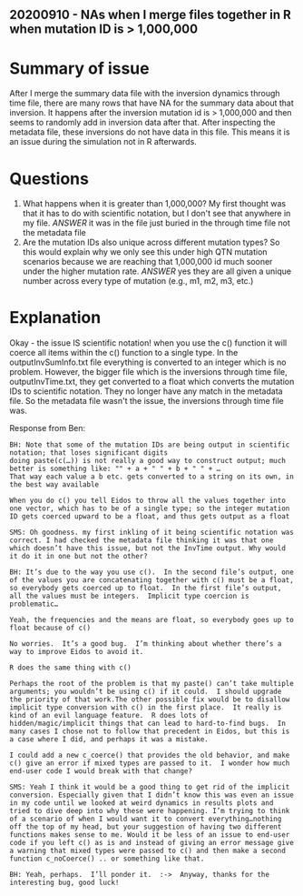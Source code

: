 ## 20200910 - NAs when I merge files together in R when mutation ID is > 1,000,000 ##
# Summary of issue #

After I merge the summary data file with the inversion dynamics through time file, there are many rows that have NA for the summary data about that inversion. It happens after the inversion mutation id is > 1,000,000 and then seems to randomly add in inversion data after that. After inspecting the metadata file, these inversions do not have data in this file. This means it is an issue during the simulation not in R afterwards. 

# Questions
1) What happens when it is greater than 1,000,000? My first thought was that it has to do with scientific notation, but I don't see that anywhere in my file.
*ANSWER* it was in the file just buried in the through time file not the metadata file
2) Are the mutation IDs also unique across different mutation types? So this would explain why we only see this under high QTN mutation scenarios because we are reaching that 1,000,000 id much sooner under the higher mutation rate. 
*ANSWER* yes they are all given a unique number across every type of mutation (e.g., m1, m2, m3, etc.)

# Explanation 
Okay - the issue IS scientific notation! when you use the c() function it will coerce all items within the c() function to a single type. In the outputInvSumInfo.txt file everything is converted to an integer which is no problem. However, the bigger file which is the inversions through time file,  outputInvTime.txt, they get converted to a float which converts the mutation IDs to scientific notation. They no longer have any match in the metadata file. So the metadata file wasn't the issue, the inversions through time file was. 

Response from Ben: 

	BH: Note that some of the mutation IDs are being output in scientific notation; that loses significant digits
	doing paste(c(…)) is not really a good way to construct output; much better is something like: "" + a + " " + b + " " + …
	That way each value a b etc. gets converted to a string on its own, in the best way available

	When you do c() you tell Eidos to throw all the values together into one vector, which has to be of a single type; so the integer mutation ID gets coerced upward to be a float, and thus gets output as a float

	SMS: Oh goodness. my first inkling of it being scientific notation was correct. I had checked the metadata file thinking it was that one which doesn’t have this issue, but not the InvTime output. Why would it do it in one but not the other?

	BH: It’s due to the way you use c().  In the second file’s output, one of the values you are concatenating together with c() must be a float, so everybody gets coerced up to float.  In the first file’s output, all the values must be integers.  Implicit type coercion is problematic…

	Yeah, the frequencies and the means are float, so everybody goes up to float because of c()

	No worries.  It’s a good bug.  I’m thinking about whether there’s a way to improve Eidos to avoid it.

	R does the same thing with c()

	Perhaps the root of the problem is that my paste() can’t take multiple arguments; you wouldn’t be using c() if it could.  I should upgrade the priority of that work.The other possible fix would be to disallow implicit type conversion with c() in the first place.  It really is kind of an evil language feature.  R does lots of hidden/magic/implicit things that can lead to hard-to-find bugs.  In many cases I chose not to follow that precedent in Eidos, but this is a case where I did, and perhaps it was a mistake.

	I could add a new c_coerce() that provides the old behavior, and make c() give an error if mixed types are passed to it.  I wonder how much end-user code I would break with that change?

	SMS: Yeah I think it would be a good thing to get rid of the implicit conversion. Especially given that I didn’t know this was even an issue in my code until we looked at weird dynamics in results plots and tried to dive deep into why these were happening. I’m trying to think of a scenario of when I would want it to convert everything…nothing off the top of my head, but your suggestion of having two different functions makes sense to me. Would it be less of an issue to end-user code if you left c() as is and instead of giving an error message give a warning that mixed types were passed to c() and then make a second function c_noCoerce() .. or something like that.

	BH: Yeah, perhaps.  I’ll ponder it.  :->  Anyway, thanks for the interesting bug, good luck!



